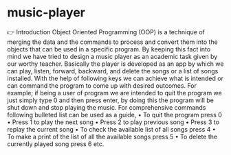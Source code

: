 # music-player

👉 Introduction
Object Oriented Programming (OOP) is a technique of merging the data and the commands to process and convert them into the objects that can be used in a specific program. By keeping this fact into mind we have tried to design a music player as an academic task given by our worthy teacher. Basically the player is developed as an app by which we can play, listen, forward, backward, and delete the songs or a list of songs installed. With the help of following keys we can achieve what is intended or can command the program to come up with desired outcomes. For example; if being a user of program we are intended to quit the program we just simply type 0 and then press enter, by doing this the program will be shut down and stop playing the music. For comprehensive commands following bulleted list can be used as a guide, 
•	To quit the program press 0
•	Press 1 to play the next song 
•	Press 2  to play previous song
•	Press 3 to replay the current song
•	To check the available list of all songs press 4
•	To make a print of the list of  all the available songs press 5
•	To delete the currently played song press 6 etc.

